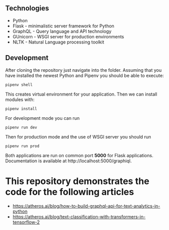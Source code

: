 
## Technologies

- Python
- Flask - minimalistic server framework for Python
- GraphQL - Query language and API technology
- GUnicorn - WSGI server for production environments
- NLTK - Natural Language processing toolkit

## Development

After cloning the repository just navigate into the folder. Assuming that you have installed the newest Python and Pipenv you should be able to execute:

```
pipenv shell
```

This creates virtual environment for your application. Then we can install modules with:

```
pipenv install
```

For development mode you can run

```
pipenv run dev
```

Then for production mode and the use of WSGI server you should run

```
pipenv run prod
```

Both applications are run on common port **5000** for Flask applications. Documentation is available at http://localhost:5000/graphiql.

# This repository demonstrates the code for the following articles
* https://atheros.ai/blog/how-to-build-graphql-api-for-text-analytics-in-python
* https://atheros.ai/blog/text-classification-with-transformers-in-tensorflow-2